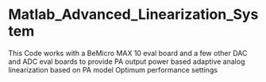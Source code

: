 # Matlab_Advanced_Linearization_System
This Code works with a BeMicro MAX 10 eval board and a few other DAC and ADC eval boards to provide PA output power based adaptive analog linearization based on PA model Optimum performance settings
